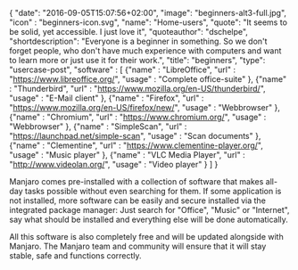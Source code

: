 {
  "date": "2016-09-05T15:07:56+02:00",
  "image": "beginners-alt3-full.jpg",
  "icon" : "beginners-icon.svg",
  "name": "Home-users",
  "quote": "It seems to be solid, yet accessible. I just love it",
  "quoteauthor": "dschelpe",
  "shortdescription": "Everyone is a beginner in something. So we don't forget people, who don't have much experience with computers and want to learn more or just use it for their work.",
  "title": "beginners",
  "type": "usercase-post",
  "software" : [
  {"name" : "LibreOffice", "url" : "https://www.libreoffice.org/", "usage" : "Complete office-suite" },
  {"name" : "Thunderbird", "url" : "https://www.mozilla.org/en-US/thunderbird/", "usage" : "E-Mail client" },
  {"name" : "Firefox", "url" : "https://www.mozilla.org/en-US/firefox/new/", "usage" : "Webbrowser" },
  {"name" : "Chromium", "url" : "https://www.chromium.org/", "usage" : "Webbrowser" },
  {"name" : "SimpleScan", "url" : "https://launchpad.net/simple-scan", "usage" : "Scan documents" },
  {"name" : "Clementine", "url" : "https://www.clementine-player.org/", "usage" : "Music player" },
  {"name" : "VLC Media Player", "url" : "http://www.videolan.org/", "usage" : "Video player" }
  ]
}

Manjaro comes pre-installed with a collection of software that makes all-day tasks possible without even searching for them. If some application is not installed, more software can be easily and secure installed via the integrated package manager: Just search for "Office", "Music" or "Internet", say what should be installed and everything else will be done automatically.

All this software is also completely free and will be updated alongside with Manjaro. The Manjaro team and community will ensure that it will stay stable, safe and functions correctly.
